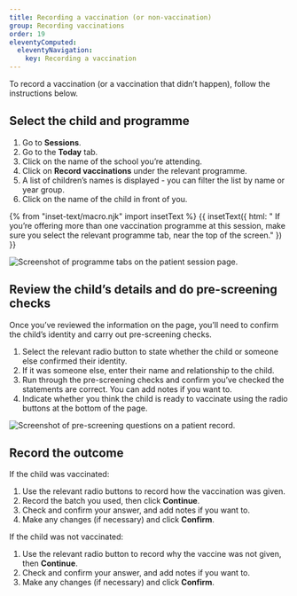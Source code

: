 ```yaml
---
title: Recording a vaccination (or non-vaccination)
group: Recording vaccinations
order: 19
eleventyComputed:
  eleventyNavigation:
    key: Recording a vaccination
---
```


To record a vaccination (or a vaccination that didn’t happen), follow the instructions below.

## Select the child and programme

1. Go to **Sessions**.
2. Go to the **Today** tab.
3. Click on the name of the school you’re attending.
4. Click on **Record vaccinations** under the relevant programme.
5. A list of children’s names is displayed - you can filter the list by name or year group.
6. Click on the name of the child in front of you.

{% from "inset-text/macro.njk" import insetText %}
{{ insetText({
  html: " If you’re offering more than one vaccination programme at this session, make sure you select the relevant programme tab, near the top of the screen."
}) }}

![Screenshot of programme tabs on the patient session page.](/assets/images/session-programme-tabs.png)

## Review the child’s details and do pre-screening checks

Once you’ve reviewed the information on the page, you’ll need to confirm the child’s identity and carry out pre-screening checks.

1. Select the relevant radio button to state whether the child or someone else confirmed their identity.
2. If it was someone else, enter their name and relationship to the child.
3. Run through the pre-screening checks and confirm you’ve checked the statements are correct. You can add notes if you want to. 
4. Indicate whether you think the child is ready to vaccinate using the radio buttons at the bottom of the page.

![Screenshot of pre-screening questions on a patient record.](/assets/images/session-child-pre-screen.png 'Mavis will ask a series of pre-screening questions before you record a vaccination.')

## Record the outcome

If the child was vaccinated:

1. Use the relevant radio buttons to record how the vaccination was given.
2. Record the batch you used, then click **Continue**.
3. Check and confirm your answer, and add notes if you want to.
4. Make any changes (if necessary) and click **Confirm**.

If the child was not vaccinated:

1. Use the relevant radio button to record why the vaccine was not given, then **Continue**.
2. Check and confirm your answer, and add notes if you want to.
3. Make any changes (if necessary) and click **Confirm**.

